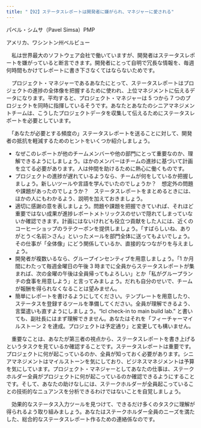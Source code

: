 ```yaml
---
title: "【92】ステータスレポートは開発者に嫌がられ、マネジャーに愛される"
---
```



パベル・シムサ（Pavel Simsa）PMP



アメリカ、ワシントン州ベルビュー


　私は世界最大のソフトウェア会社で働いていますが、開発者はステータスレポートを嫌がっていると断言できます。開発者にとって自明で冗長な情報を、毎週何時間もかけてレポートに書き下さなくてはならないためです。

　プロジェクト・マネジャーであるあなたにとって、ステータスレポートはプロジェクトの進捗の全体像を把握するために使われ、上位マネジメントに伝えるデータになります。平均すると、プロジェクト・マネジャーは 5 つから 7 つのプロジェクトを同時に指揮しているそうです。あなたとあなたのシニアマネジメントチームは、こうしたプロジェクトデータを収集して伝えるためにステータスレポートを必要としています。

　「あなたが必要とする頻度の」ステータスレポートを送ることに対して、開発者の抵抗を軽減するためのヒントをいくつか紹介しましょう。

  - なぜこのレポートが他のチームメンバーや他の部門にとって重要なのか、理解できるようにしましょう。ほかのメンバーはチームの進捗に基づいて計画を立てる必要があります。人は仲間を助けるために熱心に働くものです。
  - プロジェクトの進捗が遅れているようなら、チームが何をしているか把握しましょう。新しいツールや言語を学んでいたのでしょうか？　想定外の問題や課題があったのでしょうか？　ステータスレポートをまとめるときには、ほかの人にもわかるよう、説明を加えておきましょう。
  - 適切に感謝の意を表しましょう。問題や課題を把握できていれば、それほど重要ではない成果が進捗レポートメトリックスのせいで隠れてしまっていないか確認できます。計画にはないけれども役立つ貢献をした人には、近くのコーヒーショップのラテクーポンを提供しましょう。「すばらしいね、ありがとう＜名前＞さん」といったメールを部門全体に送ってもよいでしょう。その仕事が「全体像」にどう関係しているか、直接的なつながりを与えましょう。
  - 開発者が複数いるなら、グループインセンティブを用意しましょう。「1 か月間にわたって毎週金曜日の午後 3 時までに全員からステータスレポートが集まれば、次の金曜の午後は全員帰ってもよろしい」とか「私がグループランチの食事を用意しよう」と言ってみましょう。だれも自分のせいで、チームが報酬を得られなくなることは望みません。
  - 簡単にレポートを書けるようにしてください。テンプレートを用意したり、ステータスを登録するツールを準備してください。全員が理解できるよう、言葉遣いも直すようにしましょう。“lcl check-in to main build lab.” と書いても、副社長にはまず理解できません。あなたはそれを「フィーチャーマイルストーン 2 を達成。プロジェクトは予定通り」と変更しても構いません。

　重要なことは、あなたが第三者の視点から、ステータスレポートを書き上げるというタスクを見ているか確認することです。ステータスレポートは重要です。プロジェクトに何が起こっているのか、全員が知っておく必要があります。シニアマネジメントはマイルストーンを気にしており、ビジネスマネジメントは予算を気にしています。プロジェクト・マネジャーとしてあなたの仕事は、ステークホルダー全員がプロジェクトに何が起こっているのか確認できるようにすることです。そして、あなたの助けなしには、ステークホルダーが全員起こっていることの技術的なニュアンスを分析できるわけではないことを自覚しましょう。

　効果的なステータス入力ツールを見つけて、できるだけ多くのタスクに理解が得られるよう取り組みましょう。あなたはステークホルダー全員のニーズを満たした、総合的なステータスレポート作るための連絡係なのです。
